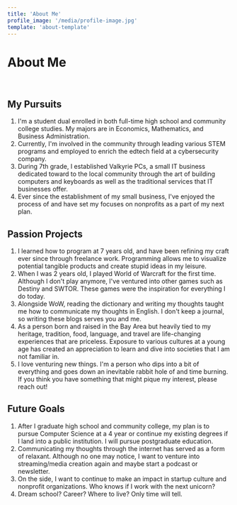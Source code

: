 ```yaml
---
title: 'About Me'
profile_image: '/media/profile-image.jpg'
template: 'about-template'
---
```


# About Me
<br>

## My Pursuits
1. I'm a student dual enrolled in both full-time high school and community college studies. My majors are in Economics, Mathematics, and Business Administration.
2. Currently, I'm involved in the community through leading various STEM programs and employed to enrich the edtech field at a cybersecurity company.
3. During 7th grade, I established Valkyrie PCs, a small IT business dedicated toward to the local community through the art of building computers and keyboards as well as the traditional services that IT businesses offer.
4. Ever since the establishment of my small business, I've enjoyed the process of and have set my focuses on nonprofits as a part of my next plan.

## Passion Projects
1. I learned how to program at 7 years old, and have been refining my craft ever since through freelance work. Programming allows me to visualize potential tangible products and create stupid ideas in my leisure. 
2. When I was 2 years old, I played World of Warcraft for the first time. Although I don't play anymore, I've ventured into other games such as Destiny and SWTOR. These games were the inspiration for everything I do today.
3. Alongside WoW, reading the dictionary and writing my thoughts taught me how to communicate my thoughts in English. I don't keep a journal, so writing these blogs serves you and me.
4. As a person born and raised in the Bay Area but heavily tied to my heritage, tradition, food, language, and travel are life-changing experiences that are priceless. Exposure to various cultures at a young age has created an appreciation to learn and dive into societies that I am not familiar in.
5. I love venturing new things. I'm a person who dips into a bit of everything and goes down an inevitable rabbit hole of and time burning. If you think you have something that might pique my interest, please reach out!

## Future Goals
1. After I graduate high school and community college, my plan is to pursue Computer Science at a 4 year or continue my existing degrees if I land into a public institution. I will pursue postgraduate education.
2. Communicating my thoughts through the internet has served as a form of relaxant. Although no one may notice, I want to venture into streaming/media creation again and maybe start a podcast or newsletter.
3. On the side, I want to continue to make an impact in startup culture and nonprofit organizations. Who knows if I work with the next unicorn?
4. Dream school? Career? Where to live? Only time will tell.